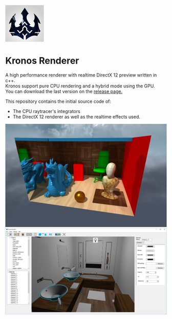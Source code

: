 ![logo](logo.jpg?raw=true)
# Kronos Renderer

A high performance renderer with realtime DirectX 12 preview written in c++.  
Kronos support pure CPU rendering and a hybrid mode using the GPU.  
You can download the last version on the [release page.](https://github.com/Trylz/KronosRenderer/releases/)  

This repository contains the initial source code of:    
- The CPU raytracer's integrators    
- The DirectX 12 renderer as well as the realtime effects used.   

![Dragon scene](docs/gallery/DragonScene.png?raw=true "DragonScene")  
![Editor](Editor.png?raw=true "Editor")  